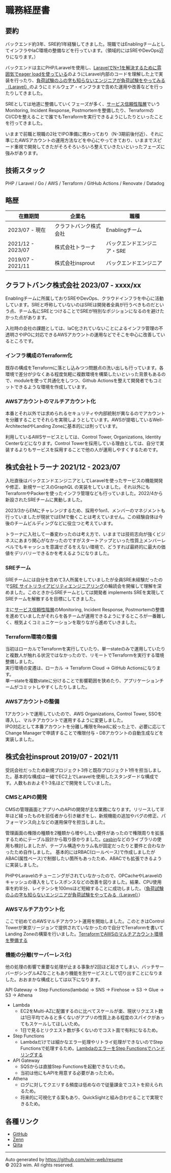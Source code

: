 # 職務経歴書

## 要約

バックエンド約3年、SRE約1年経験してきました。現職ではEnablingチームとしてインフラやIaC環境の整備などを行っています。（領域的にはSREやDevOps辺りになります。）

バックエンドは主にPHP/Laravelを使用し、[LaravelでN+1を解決するために雰囲気でeager loadを使っている](https://qiita.com/wim/items/66ae4e3a58427f86cb5f)のようにLaravel内部のコードを理解した上で実装を行ったり、[負荷試験のふの字も知らないエンジニアが負荷試験をやってみる（Laravel）](https://zenn.dev/wim/articles/laravel_load-test)のようにミドルウェア・インフラまで含めた運用や改善などを行ったりしてきました。

SREとしては地道に整備していくフェーズが多く、[サービス信頼性階層](https://sre.google/sre-book/part-III-practices/#fig_part-practices_reliability-hierarchy)でいうMonitoring, Incident Response, Postmortemを整備したり、TerraformのCI/CDを整えることで誰でもTerraformを実行できるようにしたりといったことを行ってきました。

いままで前職と現職の2社でIPO準備に携わっており（N-3期前後付近）、それに準じたAWSアカウントの運用方法などを中心にやってきており、いままでスピード重視で開発してきたがそろそろいろいろ整えていきたいといったフェーズに強みがあります。

## 技術スタック

PHP / Laravel / Go / AWS / Terraform / GitHub Actions / Renovate / Datadog

## 略歴

在籍期間 | 企業名 | 職種
--- | --- | --- |
2023/07 - 現在 | クラフトバンク株式会社 | Enablingチーム
2021/12 - 2023/07 | 株式会社トラーナ | バックエンドエンジニア・SRE
2019/07 - 2021/11 | 株式会社insprout | バックエンドエンジニア

## クラフトバンク株式会社 2023/07 - xxxx/xx

Enablingチームに所属しておりSREやDevOps、クラウドインフラを中心に活動しています。SREと呼称していないのはSREは開発者全員が行うべきものだという点、チーム名にSREとつけることでSREが特別なポジションになるのを避けたかった点があります。

入社時の会社の課題としては、IaC化されていないことによるインフラ管理の不透明さやIPOに対応できるAWSアカウントの運用などでそこを中心に改善しているところです。

### インフラ構成のTerraform化

既存の構成をTerraformに落とし込みつつ問題点の洗い出しも行っています。各環境で差分が少なくある程度気軽に複数環境を構築したいといった背景もあるので、moduleを使って共通化をしつつ、Github Actionsを整えて開発者でもコミットできるような環境を作成しています。

### AWSアカウントのマルチアカウント化

本番とそれ以外では求められるセキュリティや内部統制が異なるのでアカウントを分離することでそれらを実現しようとしています。AWSが提唱しているWell-ArchitectedやLanding Zoneに基本的には則っています。

利用しているAWSサービスとしては、Control Tower, Organizations, Identity Centerなどになります。Control Towerを採用している理由としては、自分で実装するよりもサービスを採用することで他の人が運用しやすくするためです。

## 株式会社トラーナ 2021/12 - 2023/07

入社直後はバックエンドエンジニアとしてLaravelを使ったサービスの機能開発や修正、新規サービスのGraphQL
の実装をしていました。それ以外にもTerraformやPackerを使ったインフラ管理なども行っていました。2022/4から新設されたSREチームに異動しました。

2023/3からEMにチャレンジするため、採用や1on1、メンバーのマネジメントも行っていましたが現状ではEMで働くことは考えていません。この経験自体は今後のチームビルディングなどに役立つと考えています。

トラーナに入社して一番変わったのは考え方で、いままでは技術志向が強くビジネスにあまり関心がなかったのですがスタートアップといった性質上メンバーレベルでもキャッシュを意識せざるをえない環境で、どうすれば最終的に最大の価値をデリバリーできるかを考えるようになりました。

### SREチーム

SREチームには自分を含めて3人所属をしていましたが全員SRE未経験だったので[SRE サイトリライアビリティエンジニアリング](https://www.oreilly.co.jp/books/9784873117911/)の輪読会を開催して理解を深めました。このときからSREチームとしては開発者 implements SREを実現してSREチームを解散するを目標にしてきました。

主に[サービス信頼性階層](https://sre.google/sre-book/part-III-practices/#fig_part-practices_reliability-hierarchy)のMonitoring, Incident Response, Postmortemの整備を進めていましたがそれらを各チームが運用できるようにするところが一番難しく、根気よくコミュニケーションを取りながら進めていきました。

### Terraform環境の整備

当初はローカルでTerraformを実行していたり、単一stateのみで運用していたりと複数人が触れる状況ではなかったので、リモートでTerraformを実行する環境整備しました。  
実行環境の変遷は、ローカル -> Terraform Cloud -> GitHub Actionsになります。  
単一stateを複数stateに分けることで影響範囲を狭めたり、アプリケーションチームがコミットしやすくしたりしました。

### AWSアカウントの整備

1アカウントで運用していたので、AWS Organizations, Control Tower, SSOを導入し、マルチアカウントで運用するように変更しました。  
IPO対応として本番アカウントを分離し権限をReadに絞った上で、必要に応じてChange Managerで申請することで権限付与・DBアカウントの自動生成などを実装しました。


## 株式会社insprout 2019/07 - 2021/11

受託会社だったため新規プロジェクト3件と既存プロジェクト1件を担当しました。基本的な構成は一緒でEC2上でLaravelを使用したスタンダードな構成です。人数もおおよそ1-3名ほどで開発をしていました。

### CMSとAPIの開発

CMSの管理画面とアプリへのAPIの開発が主な業務になります。リリースして半年ほど経ったものを前任者から引き継ぎをし、新規機能の追加やバグの修正、パフォーマンス向上などの運用保守を担当しました。

管理画面の権限の種類を2種類から増やしたい要件があったので権限周りを拡張するためにテーブル設計から取り掛かりました。[casbin](https://casbin.org/ja/)などのライブラリの使用も検討しましたが、テーブル構造やカラム名が固定だったりと要件と合わなかったため自作しました。  基本的にはRBAC(ロールベース)で作成しましたがABAC(属性ベース)で制御したい箇所もあったため、ABACでも拡張できるように実装しました。

PHPやLaravelのチューニングがされていなかったので、OPCacheやLaravelのキャッシュの導入をしてレスポンスなどの改善を図りました。結果、CPU使用率を約半分、レイテンシを100msほど短縮することに成功しました。（[負荷試験のふの字も知らないエンジニアが負荷試験をやってみる（Laravel）](https://zenn.dev/wim/articles/laravel_load-test)）

### AWSマルチアカウント化

ここで初めてのAWSマルチアカウント運用を開始しました。このときはControl Towerが東京リージョンで提供されていなかったので自分でTerraformを書いてLanding Zoneの構築を行いました。[TerraformでAWSのマルチアカウント環境を整備する](https://zenn.dev/wim/articles/aws_landing_zone_with_terraform)

### 機能の分離(サーバーレス化)

他の処理の影響で重要な処理が止まる事象が2回ほど起きてしまい、バッチサーバーがシングルAZなこともあり機能を別サービスとして切り出すことになりました。おおまかな構成としては以下になります。

API Gateway -> Step Functions(lambda) -> SNS -> Firehose -> S3 -> Glue -> S3 -> Athena

- Lambda
    - EC2をMulti-AZに配置するのに比べてスケールが楽、現状リクエスト数は1日平均でみると多くないがアプリの性質上ある程度のスパイクがあってもスケールしてほしいため。
    - 1日で見るとリクエスト数が多くないのでコスト面で有利になるため。
- Step Functions
    - Lambdaだけでは細かなエラー処理やリトライ処理ができないのでStep Functionsで処理するため。[LambdaのエラーをStep Functionsでハンドリングする](https://zenn.dev/wim/articles/handle_lambda_errors_with_step_functions)
- API Gateway
    - SQSからは直接Step Functionsを起動できないため。
    - 当初は他にもAPIを用意する必要があったため。
- Athena
    - ログに対してクエリする頻度は低めなので従量課金でコストを抑えられるため。
    - 将来的に可視化する案もあり、QuickSightと組み合わせることで実現できるため。

## 各種リンク

- [GitHub](https://github.com/wim-web)
- [Zenn](https://zenn.dev/wim)
- [Qiita](https://qiita.com/wim)

---

Auto generated by <https://github.com/wim-web/resume>  
© 2023 wim. All rights reserved.
